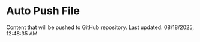 # Auto Push File

Content that will be pushed to GitHub repository.
Last updated: 08/18/2025, 12:48:35 AM